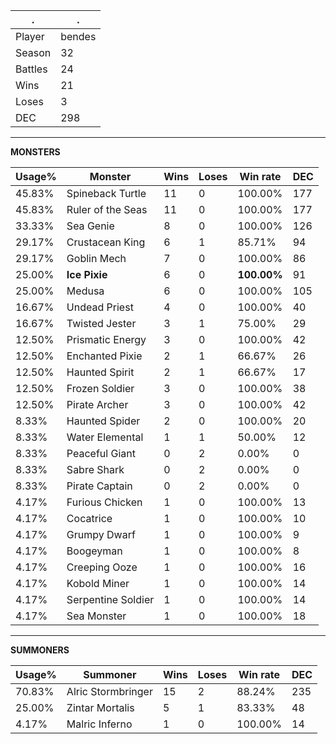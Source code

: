 .|.
|-|-
Player|bendes
Season|32
Battles|24
Wins|21
Loses|3
DEC|298

---
**MONSTERS**

Usage%|Monster|Wins|Loses|Win rate|DEC|
-|-|-|-|-|-|
45.83%|Spineback Turtle|11|0|100.00%|177|
45.83%|Ruler of the Seas|11|0|100.00%|177|
33.33%|Sea Genie|8|0|100.00%|126|
29.17%|Crustacean King|6|1|85.71%|94|
29.17%|Goblin Mech|7|0|100.00%|86|
25.00%|**Ice Pixie**|6|0|**100.00%**|91|
25.00%|Medusa|6|0|100.00%|105|
16.67%|Undead Priest|4|0|100.00%|40|
16.67%|Twisted Jester|3|1|75.00%|29|
12.50%|Prismatic Energy|3|0|100.00%|42|
12.50%|Enchanted Pixie|2|1|66.67%|26|
12.50%|Haunted Spirit|2|1|66.67%|17|
12.50%|Frozen Soldier|3|0|100.00%|38|
12.50%|Pirate Archer|3|0|100.00%|42|
8.33%|Haunted Spider|2|0|100.00%|20|
8.33%|Water Elemental|1|1|50.00%|12|
8.33%|Peaceful Giant|0|2|0.00%|0|
8.33%|Sabre Shark|0|2|0.00%|0|
8.33%|Pirate Captain|0|2|0.00%|0|
4.17%|Furious Chicken|1|0|100.00%|13|
4.17%|Cocatrice|1|0|100.00%|10|
4.17%|Grumpy Dwarf|1|0|100.00%|9|
4.17%|Boogeyman|1|0|100.00%|8|
4.17%|Creeping Ooze|1|0|100.00%|16|
4.17%|Kobold Miner|1|0|100.00%|14|
4.17%|Serpentine Soldier|1|0|100.00%|14|
4.17%|Sea Monster|1|0|100.00%|18|

---
**SUMMONERS**

Usage%|Summoner|Wins|Loses|Win rate|DEC|
-|-|-|-|-|-|
70.83%|Alric Stormbringer|15|2|88.24%|235|
25.00%|Zintar Mortalis|5|1|83.33%|48|
4.17%|Malric Inferno|1|0|100.00%|14|
